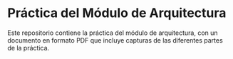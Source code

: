 # Práctica del Módulo de Arquitectura

Este repositorio contiene la práctica del módulo de arquitectura, con un documento en formato PDF que incluye capturas de las diferentes partes de la práctica.

